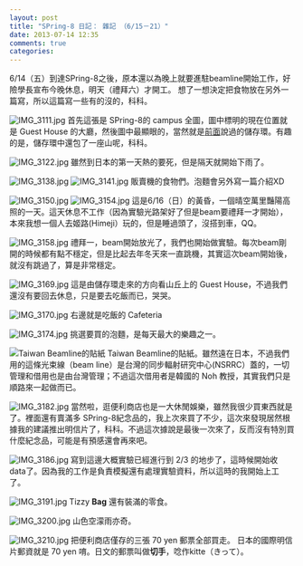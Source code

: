 ```yaml
---
layout: post
title: "SPring-8 日記： 雜記 （6/15－21）"
date: 2013-07-14 12:35
comments: true
categories: 
---
```

6/14（五）到達SPring-8之後，原本還以為晚上就要進駐beamline開始工作，好險學長宣布今晚休息，明天（禮拜六）才開工。
想了一想決定把食物放在另外一篇寫，所以這篇寫一些有的沒的，科科。

<!--more-->

![IMG_3111.jpg](/assets/img/2013/NN0zBXXZTna4TF3bjVHJ_IMG_3111.jpg)
首先這張是 SPring-8的 campus 全圖，圖中標明的現在位置就是 Guest House 的大廳，然後圖中最顯眼的，當然就是[前面](http://nan.logdown.com/post/2013/07/13/spring-8-diary-beginning-of-experiment "SPring-8 日記： 啟程 （6/14）")說過的儲存環。有趣的是，儲存環中還包了一座山呢，科科。

![IMG_3122.jpg](/assets/img/2013/HVTGa0NgQaaiSJIoFOtj_IMG_3122.jpg)
雖然到日本的第一天熱的要死，但是隔天就開始下雨了。

![IMG_3138.jpg](/assets/img/2013/mYfacBdT8CdMqUMnpPLh_IMG_3138.jpg)
![IMG_3141.jpg](/assets/img/2013/4CyZfj5ROyVZ5z2pfUwy_IMG_3141.jpg)
販賣機的食物們。泡麵會另外寫一篇介紹XD

![IMG_3150.jpg](/assets/img/2013/RhB5yB42Q5igRgRVjuki_IMG_3150.jpg)
![IMG_3154.jpg](/assets/img/2013/tMThF90iQ6ukQ8kLD0bH_IMG_3154.jpg)
這是6/16（日）的黃昏，一個晴空萬里豔陽高照的一天。這天休息不工作（因為實驗光路架好了但是beam要禮拜一才開始），本來我想一個人去姬路(Himeji）玩的，但是睡過頭了，沒搭到車，QQ。


![IMG_3158.jpg](/assets/img/2013/6u3EiI0JSlmmAiT4bCZD_IMG_3158.jpg)
禮拜一，beam開始放光了，我們也開始做實驗。每次beam剛開的時候都有點不穩定，但是比起去年冬天來一直跳機，其實這次beam開始後，就沒有跳過了，算是非常穩定。

![IMG_3169.jpg](/assets/img/2013/RVjdEiKZQyuGRzP3Ddw0_IMG_3169.jpg)
這是由儲存環走來的方向看山丘上的 Guest House，不過我們還沒有要回去休息，只是要去吃飯而已，哭哭。

![IMG_3170.jpg](/assets/img/2013/3DtyROhBTWeFoqa8n8qo_IMG_3170.jpg)
右邊就是吃飯的 Cafeteria 


![IMG_3174.jpg](/assets/img/2013/685eD99kSma5BLfFGAmS_IMG_3174.jpg)
挑選要買的泡麵，是每天最大的樂趣之一。

![Taiwan Beamline的貼紙](/assets/img/2013/HeGDEfMtR65lWEt4SEhm_IMG_3179.jpg)
Taiwan Beamline的貼紙。雖然遠在日本，不過我們用的這條光束線（beam line）是台灣的同步輻射研究中心(NSRRC）蓋的，一切管理和借用也是由台灣管理；不過這次借用者是韓國的 Noh 教授，其實我們只是順路來一起做而已。

![IMG_3182.jpg](/assets/img/2013/SOp5uZVASmSF90bffXnG_IMG_3182.jpg)
當然啦，逛便利商店也是一大休閒娛樂，雖然我很少買東西就是了。裡面還有賣滿多 SPring-8紀念品的，我上次來買了不少，這次來發現居然根據我的建議推出明信片了，科科。不過這次據說是最後一次來了，反而沒有特別買什麼紀念品，可能是有預感還會再來吧。

![IMG_3186.jpg](/assets/img/2013/i6o0rc7IQAc4NDaZw0t7_IMG_3186.jpg)
寫到這邊大概實驗已經進行到 2/3 的地步了，這時候開始收 data了。因為我的工作是負責模擬還有處理實驗資料，所以這時的我開始上工了。

![IMG_3191.jpg](/assets/img/2013/dIPDCPZkSRCTA1zHymbh_IMG_3191.jpg)
Tizzy **Bag** 還有裝滿的零食。

![IMG_3200.jpg](/assets/img/2013/4N76vSgERF6NZCrwtrys_IMG_3200.jpg)
山色空濛雨亦奇。

![IMG_3210.jpg](/assets/img/2013/6zCkrARjuvZ1codU9ALQ_IMG_3210.jpg)
把便利商店僅存的三張 70 yen 郵票全部買走。
日本的國際明信片郵資就是 70 yen 唷。日文的郵票叫做**切手**，唸作kitte（きって）。

